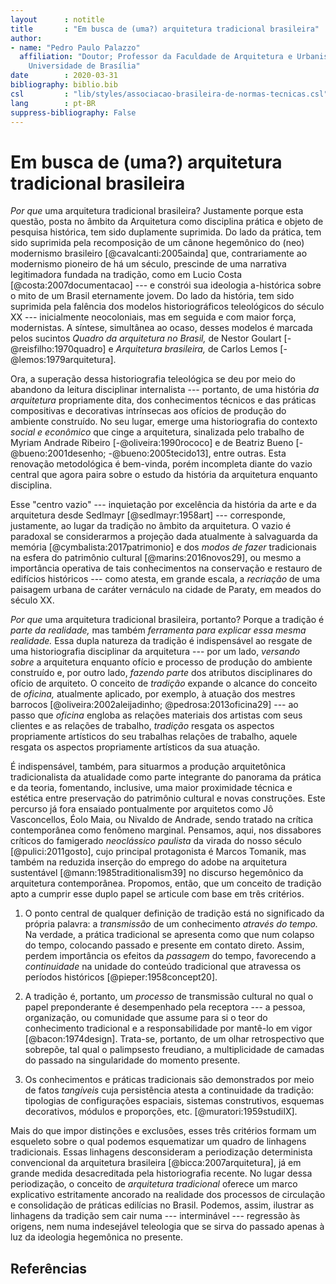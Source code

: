```yaml
---
layout      : notitle
title       : "Em busca de (uma?) arquitetura tradicional brasileira"
author:
- name: "Pedro Paulo Palazzo"
  affiliation: "Doutor; Professor da Faculdade de Arquitetura e Urbanismo da
    Universidade de Brasília"
date        : 2020-03-31
bibliography: biblio.bib
csl         : "lib/styles/associacao-brasileira-de-normas-tecnicas.csl"
lang        : pt-BR
suppress-bibliography: False
---
```


Em busca de (uma?) arquitetura tradicional brasileira
=====================================================

*Por que* uma arquitetura tradicional brasileira? Justamente porque
esta questão, posta no âmbito da Arquitetura como disciplina prática e
objeto de pesquisa histórica, tem sido duplamente suprimida. Do lado da
prática, tem sido suprimida pela recomposição de um cânone hegemônico do
(neo) modernismo brasileiro [@cavalcanti:2005ainda] que, contrariamente
ao modernismo pioneiro de há um século, prescinde de uma narrativa
legitimadora fundada na tradição, como em Lucio Costa
[@costa:2007documentacao] --- e constrói sua ideologia a-histórica sobre
o mito de um Brasil eternamente jovem.
Do lado da história, tem sido suprimida pela falência dos modelos
historiográficos teleológicos do século XX --- inicialmente
neocoloniais, mas em seguida e com maior força, modernistas. A síntese,
simultânea ao ocaso, desses modelos é marcada pelos sucintos *Quadro da
arquitetura no Brasil,* de Nestor Goulart [-@reisfilho:1970quadro] e
*Arquitetura brasileira,* de Carlos Lemos [-@lemos:1979arquitetura].

Ora, a superação dessa historiografia teleológica se deu por meio do
abandono da leitura disciplinar internalista --- portanto, de uma
história *da arquitetura* propriamente dita, dos conhecimentos técnicos
e das práticas compositivas e decorativas intrínsecas aos ofícios de
produção do ambiente construído. No seu lugar, emerge uma historiografia
do contexto *social e econômico* que cinge a arquitetura, sinalizada
pelo trabalho de Myriam Andrade Ribeiro [-@oliveira:1990rococo] e de
Beatriz Bueno [-@bueno:2001desenho; -@bueno:2005tecido13], entre outras.
Esta renovação metodológica é bem-vinda, porém incompleta diante do
vazio central que agora paira sobre o estudo da história da arquitetura
enquanto disciplina.

Esse "centro vazio" --- inquietação por excelência da história da arte e
da arquitetura desde Sedlmayr [@sedlmayr:1958art] --- corresponde,
justamente, ao lugar da tradição no âmbito da arquitetura. O vazio é
paradoxal se considerarmos a projeção dada atualmente à salvaguarda da
memória [@cymbalista:2017patrimonio] e dos *modos de fazer* tradicionais
na esfera do patrimônio cultural [@marins:2016novos29], ou mesmo a
importância operativa de tais conhecimentos na conservação e restauro de
edifícios históricos --- como atesta, em grande escala, a *recriação* de
uma paisagem urbana de caráter vernáculo na cidade de Paraty, em meados
do século XX.

*Por que* uma arquitetura tradicional brasileira, portanto? Porque a
tradição é *parte da realidade,* mas também *ferramenta para explicar
essa mesma realidade.* Essa dupla natureza da tradição é indispensável
ao resgate de uma historiografia disciplinar da arquitetura --- por um
lado, *versando sobre* a arquitetura enquanto ofício e processo de
produção do ambiente construído e, por outro lado, *fazendo parte* dos
atributos disciplinares do ofício de arquiteto. O conceito de *tradição*
expande o alcance do conceito de *oficina,* atualmente aplicado, por
exemplo, à atuação dos mestres barrocos [@oliveira:2002aleijadinho;
@pedrosa:2013oficina29] --- ao passo que *oficina* engloba as relações
materiais dos artistas com seus clientes e as relações de trabalho,
*tradição* resgata os aspectos propriamente artísticos do seu trabalhas
relações de trabalho, aquele resgata os aspectos propriamente artísticos
da sua atuação.

É indispensável, também, para situarmos a produção arquitetônica
tradicionalista da atualidade como parte integrante do panorama da
prática e da teoria, fomentando, inclusive, uma maior proximidade
técnica e estética entre preservação do patrimônio cultural e novas
construções. Este percurso já fora ensaiado pontualmente por arquitetos
como Jô Vasconcellos, Éolo Maia, ou Nivaldo de Andrade, sendo tratado na
crítica contemporânea como fenômeno marginal. Pensamos, aqui, nos
dissabores críticos do famigerado *neoclássico paulista* da virada do
nosso século [@pulici:2011gosto], cujo principal protagonista é Marcos
Tomanik, mas também na reduzida inserção do emprego do adobe na
arquitetura sustentável [@mann:1985traditionalism39] no discurso
hegemônico da arquitetura contemporânea. Propomos, então, que um
conceito de tradição apto a cumprir esse duplo papel se articule com
base em três critérios.

1) O ponto central de qualquer definição de tradição está no significado
   da própria palavra: a *transmissão* de um conhecimento *através do
   tempo.* Na verdade, a prática tradicional se apresenta como que num
   colapso do tempo, colocando passado e presente em contato direto.
   Assim, perdem importância os efeitos da *passagem* do tempo,
   favorecendo a *continuidade* na unidade do conteúdo tradicional que
   atravessa os períodos históricos [@pieper:1958concept20].

2) A tradição é, portanto, um *processo* de transmissão cultural no qual
   o papel preponderante é desempenhado pela receptora --- a pessoa,
   organização, ou comunidade que assume para si o teor do conhecimento
   tradicional e a responsabilidade por mantê-lo em vigor
   [@bacon:1974design]. Trata-se,
   portanto, de um olhar retrospectivo que sobrepõe, tal qual o
   palimpsesto freudiano, a multiplicidade de camadas do passado na
   singularidade do momento presente.

3) Os conhecimentos e práticas tradicionais são demonstrados por meio de
   fatos *tangíveis* cuja persistência atesta a continuidade da
   tradição: tipologias de configurações espaciais, sistemas
   construtivos, esquemas decorativos, módulos e proporções, etc.
   [@muratori:1959studiIX].

Mais do que impor distinções e exclusões, esses três critérios formam um
esqueleto sobre o qual podemos esquematizar um quadro de linhagens
tradicionais. Essas linhagens desconsideram a periodização determinista
convencional da arquitetura brasileira [@bicca:2007arquitetura], já em
grande medida desacreditada pela historiografia recente.
No lugar dessa periodização,
o conceito de *arquitetura tradicional* oferece um marco explicativo
estritamente ancorado na realidade dos processos de circulação e
consolidação de práticas edilícias no Brasil. Podemos, assim, ilustrar
as linhagens da tradição sem cair numa --- interminável --- regressão às
origens, nem numa indesejável teleologia que se sirva do passado apenas
à luz da ideologia hegemônica no presente.


Referências
-----------

